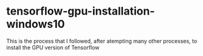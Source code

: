 # tensorflow-gpu-installation-windows10
This is the process that I followed, after atempting many other processes, to install the GPU version of Tensorflow
